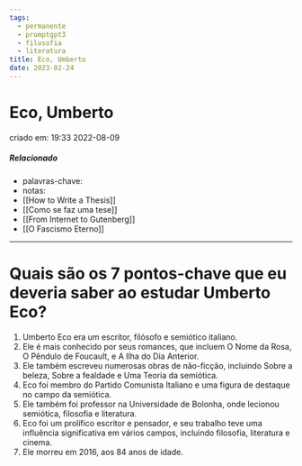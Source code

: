 ```yaml
---
tags:
  - permanente
  - promptgpt3
  - filosofia
  - literatura
title: Eco, Umberto
date: 2023-02-24
---
```


# Eco, Umberto

criado em: 19:33 2022-08-09

##### Relacionado

- palavras-chave: 
- notas:
- [[How to Write a Thesis]]
- [[Como se faz uma tese]]
- [[From Internet to Gutenberg]]
- [[O Fascismo Eterno]]
---

# Quais são os 7 pontos-chave que eu deveria saber ao estudar Umberto Eco?

1. Umberto Eco era um escritor, filósofo e semiótico italiano.
2. Ele é mais conhecido por seus romances, que incluem O Nome da Rosa, O Pêndulo de Foucault, e A Ilha do Dia Anterior.
3. Ele também escreveu numerosas obras de não-ficção, incluindo Sobre a beleza, Sobre a fealdade e Uma Teoria da semiótica.
4. Eco foi membro do Partido Comunista Italiano e uma figura de destaque no campo da semiótica.
5. Ele também foi professor na Universidade de Bolonha, onde lecionou semiótica, filosofia e literatura.
6. Eco foi um prolífico escritor e pensador, e seu trabalho teve uma influência significativa em vários campos, incluindo filosofia, literatura e cinema.
7. Ele morreu em 2016, aos 84 anos de idade.
